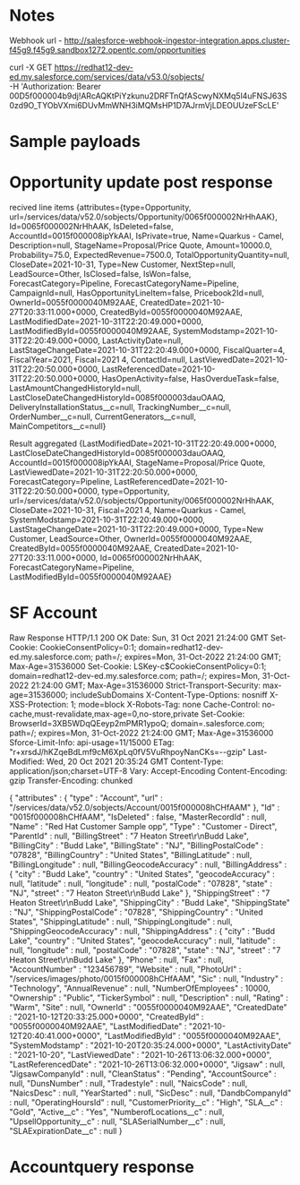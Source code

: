 Notes 
==========

Webhook url - http://salesforce-webhook-ingestor-integration.apps.cluster-f45g9.f45g9.sandbox1272.opentlc.com/opportunities


curl -X GET https://redhat12-dev-ed.my.salesforce.com/services/data/v53.0/sobjects/ \
-H 'Authorization: Bearer 00D5f000004b9dj!ARcAQKtPiYzkunu2DRFTnQfAScwyNXMq5l4uFNSJ63S0zd9O_TYObVXmi6DUvMmWNH3iMQMsHP1D7AJrmVjLDEOUUzeFScLE'


Sample payloads
=================

Opportunity update post response 
=================================
recived line items {attributes={type=Opportunity, url=/services/data/v52.0/sobjects/Opportunity/0065f000002NrHhAAK}, Id=0065f000002NrHhAAK, IsDeleted=false, AccountId=0015f000008ipYkAAI, IsPrivate=true, Name=Quarkus - Camel, Description=null, StageName=Proposal/Price Quote, Amount=10000.0, Probability=75.0, ExpectedRevenue=7500.0, TotalOpportunityQuantity=null, CloseDate=2021-10-31, Type=New Customer, NextStep=null, LeadSource=Other, IsClosed=false, IsWon=false, ForecastCategory=Pipeline, ForecastCategoryName=Pipeline, CampaignId=null, HasOpportunityLineItem=false, Pricebook2Id=null, OwnerId=0055f0000040M92AAE, CreatedDate=2021-10-27T20:33:11.000+0000, CreatedById=0055f0000040M92AAE, LastModifiedDate=2021-10-31T22:20:49.000+0000, LastModifiedById=0055f0000040M92AAE, SystemModstamp=2021-10-31T22:20:49.000+0000, LastActivityDate=null, LastStageChangeDate=2021-10-31T22:20:49.000+0000, FiscalQuarter=4, FiscalYear=2021, Fiscal=2021 4, ContactId=null, LastViewedDate=2021-10-31T22:20:50.000+0000, LastReferencedDate=2021-10-31T22:20:50.000+0000, HasOpenActivity=false, HasOverdueTask=false, LastAmountChangedHistoryId=null, LastCloseDateChangedHistoryId=0085f000003dauOAAQ, DeliveryInstallationStatus__c=null, TrackingNumber__c=null, OrderNumber__c=null, CurrentGenerators__c=null, MainCompetitors__c=null}

Result aggregated {LastModifiedDate=2021-10-31T22:20:49.000+0000, LastCloseDateChangedHistoryId=0085f000003dauOAAQ, AccountId=0015f000008ipYkAAI, StageName=Proposal/Price Quote, LastViewedDate=2021-10-31T22:20:50.000+0000, ForecastCategory=Pipeline, LastReferencedDate=2021-10-31T22:20:50.000+0000, type=Opportunity, url=/services/data/v52.0/sobjects/Opportunity/0065f000002NrHhAAK, CloseDate=2021-10-31, Fiscal=2021 4, Name=Quarkus - Camel, SystemModstamp=2021-10-31T22:20:49.000+0000, LastStageChangeDate=2021-10-31T22:20:49.000+0000, Type=New Customer, LeadSource=Other, OwnerId=0055f0000040M92AAE, CreatedById=0055f0000040M92AAE, CreatedDate=2021-10-27T20:33:11.000+0000, Id=0065f000002NrHhAAK, ForecastCategoryName=Pipeline, LastModifiedById=0055f0000040M92AAE}

SF Account 
===========
Raw Response
HTTP/1.1 200 OK
Date: Sun, 31 Oct 2021 21:24:00 GMT
Set-Cookie: CookieConsentPolicy=0:1; domain=redhat12-dev-ed.my.salesforce.com; path=/; expires=Mon, 31-Oct-2022 21:24:00 GMT; Max-Age=31536000
Set-Cookie: LSKey-c$CookieConsentPolicy=0:1; domain=redhat12-dev-ed.my.salesforce.com; path=/; expires=Mon, 31-Oct-2022 21:24:00 GMT; Max-Age=31536000
Strict-Transport-Security: max-age=31536000; includeSubDomains
X-Content-Type-Options: nosniff
X-XSS-Protection: 1; mode=block
X-Robots-Tag: none
Cache-Control: no-cache,must-revalidate,max-age=0,no-store,private
Set-Cookie: BrowserId=3XB5WDqQEeyp2mPMR1ypoQ; domain=.salesforce.com; path=/; expires=Mon, 31-Oct-2022 21:24:00 GMT; Max-Age=31536000
Sforce-Limit-Info: api-usage=11/15000
ETag: "r+xrsdJ/hKZqeBdLmf9cM6XpLq0fV5VuRhpoyNanCKs=--gzip"
Last-Modified: Wed, 20 Oct 2021 20:35:24 GMT
Content-Type: application/json;charset=UTF-8
Vary: Accept-Encoding
Content-Encoding: gzip
Transfer-Encoding: chunked

{
  "attributes" : {
    "type" : "Account",
    "url" : "/services/data/v52.0/sobjects/Account/0015f000008hCHfAAM"
  },
  "Id" : "0015f000008hCHfAAM",
  "IsDeleted" : false,
  "MasterRecordId" : null,
  "Name" : "Red Hat Customer Sample opp",
  "Type" : "Customer - Direct",
  "ParentId" : null,
  "BillingStreet" : "7 Heaton Street\r\nBudd Lake",
  "BillingCity" : "Budd Lake",
  "BillingState" : "NJ",
  "BillingPostalCode" : "07828",
  "BillingCountry" : "United States",
  "BillingLatitude" : null,
  "BillingLongitude" : null,
  "BillingGeocodeAccuracy" : null,
  "BillingAddress" : {
    "city" : "Budd Lake",
    "country" : "United States",
    "geocodeAccuracy" : null,
    "latitude" : null,
    "longitude" : null,
    "postalCode" : "07828",
    "state" : "NJ",
    "street" : "7 Heaton Street\r\nBudd Lake"
  },
  "ShippingStreet" : "7 Heaton Street\r\nBudd Lake",
  "ShippingCity" : "Budd Lake",
  "ShippingState" : "NJ",
  "ShippingPostalCode" : "07828",
  "ShippingCountry" : "United States",
  "ShippingLatitude" : null,
  "ShippingLongitude" : null,
  "ShippingGeocodeAccuracy" : null,
  "ShippingAddress" : {
    "city" : "Budd Lake",
    "country" : "United States",
    "geocodeAccuracy" : null,
    "latitude" : null,
    "longitude" : null,
    "postalCode" : "07828",
    "state" : "NJ",
    "street" : "7 Heaton Street\r\nBudd Lake"
  },
  "Phone" : null,
  "Fax" : null,
  "AccountNumber" : "123456789",
  "Website" : null,
  "PhotoUrl" : "/services/images/photo/0015f000008hCHfAAM",
  "Sic" : null,
  "Industry" : "Technology",
  "AnnualRevenue" : null,
  "NumberOfEmployees" : 10000,
  "Ownership" : "Public",
  "TickerSymbol" : null,
  "Description" : null,
  "Rating" : "Warm",
  "Site" : null,
  "OwnerId" : "0055f0000040M92AAE",
  "CreatedDate" : "2021-10-12T20:33:25.000+0000",
  "CreatedById" : "0055f0000040M92AAE",
  "LastModifiedDate" : "2021-10-12T20:40:41.000+0000",
  "LastModifiedById" : "0055f0000040M92AAE",
  "SystemModstamp" : "2021-10-20T20:35:24.000+0000",
  "LastActivityDate" : "2021-10-20",
  "LastViewedDate" : "2021-10-26T13:06:32.000+0000",
  "LastReferencedDate" : "2021-10-26T13:06:32.000+0000",
  "Jigsaw" : null,
  "JigsawCompanyId" : null,
  "CleanStatus" : "Pending",
  "AccountSource" : null,
  "DunsNumber" : null,
  "Tradestyle" : null,
  "NaicsCode" : null,
  "NaicsDesc" : null,
  "YearStarted" : null,
  "SicDesc" : null,
  "DandbCompanyId" : null,
  "OperatingHoursId" : null,
  "CustomerPriority__c" : "High",
  "SLA__c" : "Gold",
  "Active__c" : "Yes",
  "NumberofLocations__c" : null,
  "UpsellOpportunity__c" : null,
  "SLASerialNumber__c" : null,
  "SLAExpirationDate__c" : null
}

Accountquery response
======================


